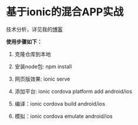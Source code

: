 # 基于ionic的混合APP实战

技术分析，详见我的[博客](https://www.wty90.com/2018/01/16/ionic-app/)

**使用步骤如下：**

1. 克隆仓库到本地

2. 安装node包: npm install

3. 网页版效果: ionic serve

4. 添加平台: ionic cordova platform add android/ios

5. 编译：ionic cordova build android/ios

6. 模拟：ionic cordova emulate android/ios
